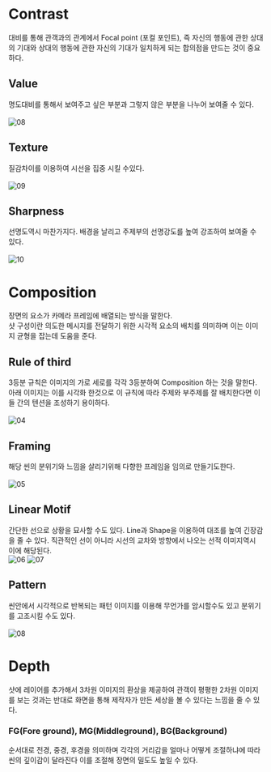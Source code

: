 # Contrast
대비를 통해 관객과의 관계에서 Focal point (포컬 포인트), 즉 자신의 행동에 관한 상대의 기대와 상대의 행동에 관한 자신의 기대가 일치하게 되는 합의점을 만드는 것이 중요하다.
## Value
명도대비를 통해서 보여주고 싶은 부분과 그렇지 않은 부분을 나누어 보여줄 수 있다.
<br/><br/>![08](https://user-images.githubusercontent.com/112813981/206746938-c8bc1a32-a310-4974-adcb-fbcad51034b7.jpg)
## Texture
질감차이를 이용하여 시선을 집중 시킬 수있다.
<br/><br/>![09](https://user-images.githubusercontent.com/112813981/206747327-374be1ad-eadf-4b4f-9446-a5bd9030adb5.jpg)
## Sharpness
선명도역시 마찬가지다. 배경을 날리고 주제부의 선명강도를 높여 강조하여 보여줄 수 있다.
<br/><br/>![10](https://user-images.githubusercontent.com/112813981/206747671-cc70e8f7-f828-4729-8386-160bf09b0018.jpg)
# Composition
장면의 요소가 카메라 프레임에 배열되는 방식을 말한다. 
<br/>샷 구성이란 의도한 메시지를 전달하기 위한 시각적 요소의 배치를 의미하며 이는 이미지 균형을 잡는데 도움을 준다.
## Rule of third
3등분 규칙은 이미지의 가로 세로를 각각 3등분하여 Composition 하는 것을 말한다. 아래 이미지는 이를 시각화 한것으로 이 규칙에 따라 주제와 부주제를 잘 배치한다면 이들 간의 텐션을 조성하기 용이하다.
<br/><br/>![04](https://user-images.githubusercontent.com/112813981/206625376-989d4b41-6531-416d-a827-02dee0faaa12.jpg)
## Framing
해당 씬의 분위기와 느낌을 살리기위해 다향한 프레임을 임의로 만들기도한다.
<br/><br/>![05](https://user-images.githubusercontent.com/112813981/206626135-b986931f-1fdd-4ff1-a61e-94c582571084.jpg)
## Linear Motif
간단한 선으로 상황을 묘사할 수도 있다. Line과 Shape을 이용하여 대조를 높여 긴장감을 줄 수 있다. 직관적인 선이 아니라 시선의 교차와 방향에서 나오는 선적 이미지역시 이에 해당된다.
<br/>![06](https://user-images.githubusercontent.com/112813981/206626643-7223da28-14c8-486f-aa61-cd47ff74a2e6.jpg)
![07](https://user-images.githubusercontent.com/112813981/206626649-f2eaa238-770b-46f5-89e5-a2dfc104a3a6.jpg)
## Pattern
씬안에서 시각적으로 반복되는 패턴 이미지를 이용해 무언가를 암시할수도 있고 분위기를 고조시킬 수도 있다.
<br/><br/>![08](https://user-images.githubusercontent.com/112813981/206627319-a1e3bdc9-2906-4eef-b7b5-709718643490.jpg)
# Depth
샷에 레이어를 추가해서 3차원 이미지의 환상을 제공하여 관객이 평평한 2차원 이미지를 보는 것과는 반대로 화면을 통해 제작자가 만든 세상을 볼 수 있다는 느낌을 줄 수 있다.
### FG(Fore ground), MG(Middleground), BG(Background) 
순서대로 전경, 중경, 후경을 의미하며 각각의 거리감을 얼마나 어떻게 조절하냐에 따라 씬의 깊이감이 달라진다 이를 조절해 장면의 밀도도 높일 수 있다. 
